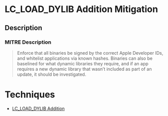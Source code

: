 
# LC_LOAD_DYLIB Addition Mitigation

## Description

### MITRE Description

> Enforce that all binaries be signed by the correct Apple Developer IDs, and whitelist applications via known hashes. Binaries can also be baselined for what dynamic libraries they require, and if an app requires a new dynamic library that wasn’t included as part of an update, it should be investigated.


# Techniques


* [LC_LOAD_DYLIB Addition](../techniques/LC_LOAD_DYLIB-Addition.md)

